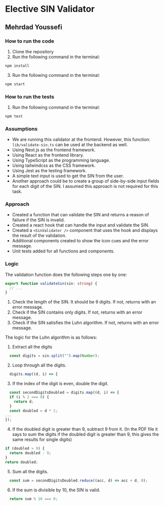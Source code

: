 # Elective SIN Validator

## Mehrdad Youssefi

### How to run the code

1. Clone the repository
2. Run the following command in the terminal:
```bash
npm install
```

3. Run the following command in the terminal:

```bash
npm start
```

### How to run the tests

1. Run the following command in the terminal:

```bash
npm test
```

### Assumptions

- We are running this validator at the frontend. However, this function: `lib/validate-sin.ts` can be used at the
  backend as well.
- Using Next.js as the frontend framework.
- Using React as the frontend library.
- Using TypeScript as the programming language.
- Using tailwindcss as the CSS framework.
- Using Jest as the testing framework.
- A simple text input is used to get the SIN from the user.
- Another approach could be to create a group of side-by-side input fields for each digit of the SIN. I assumed this
  approach is not required for this task.

### Approach

- Created a function that can validate the SIN and returns a reason of failure if the SIN is invalid.
- Created a react hook that can handle the input and validate the SIN.
- Created a `<SinValidator />` component that uses the hook and displays the result of the validation.
- Additional components created to show the icon cues and the error message.
- Unit tests added for all functions and components.

### Logic

The validation function does the following steps one by one:

```typescript
export function validateSin(sin: string) {
  // ...
}
```

1. Check the length of the SIN. It should be 9 digits. If not, returns with an error message.
2. Check if the SIN contains only digits. If not, returns with an error message.
3. Check if the SIN satisfies the Luhn algorithm. If not, returns with an error message.

The logic for the Luhn algorithm is as follows:

1. Extract all the digits

```typescript
  const digits = sin.split("").map(Number);
```

2. Loop through all the digits.

```typescript
  digits.map((d, i) => {
```

3. If the index of the digit is even, double the digit.

```typescript
  const secondDigitsDoubled = digits.map((d, i) => {
  if (i % 2 === 0) {
    return d;
  }
  const doubled = d * 2;
...
});
```

4. If the doubled digit is greater than 9, subtract 9 from it. (In the PDF file it says to sum the digits if the doubled
   digit is greater than 9, this gives the same results for single digits)

```typescript
if (doubled > 9) {
  return doubled - 9;
}
return doubled;
```

5. Sum all the digits.

```typescript
  const sum = secondDigitsDoubled.reduce((acc, d) => acc + d, 0);
```

6. If the sum is divisible by 10, the SIN is valid.

```typescript
  return sum % 10 === 0;
```

